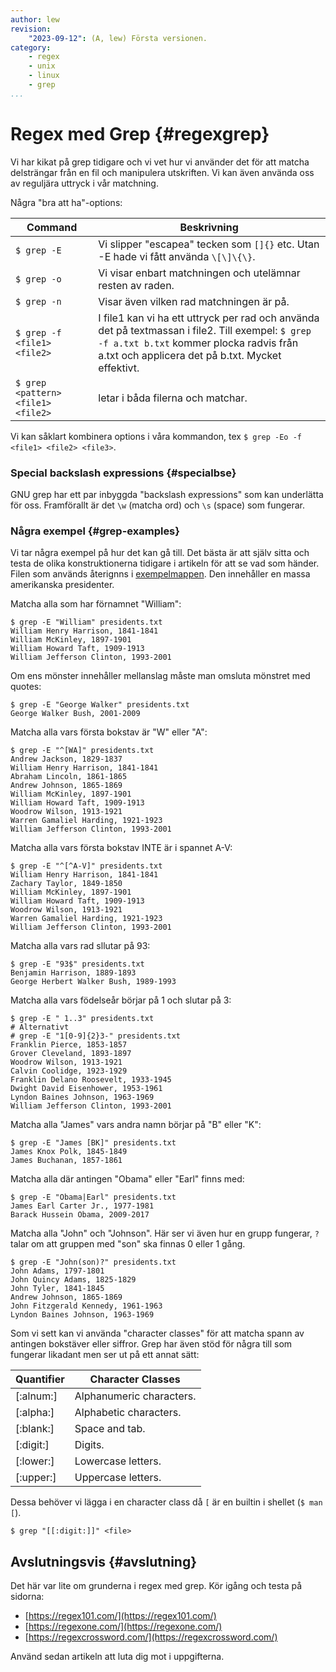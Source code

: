 ```yaml
---
author: lew
revision:
    "2023-09-12": (A, lew) Första versionen.
category:
    - regex
    - unix
    - linux
    - grep
...
```


# Regex med Grep {#regexgrep}

 Vi har kikat på grep tidigare och vi vet hur vi använder det för att matcha delsträngar från en fil och manipulera utskriften. Vi kan även använda oss av reguljära uttryck i vår matchning.

 Några "bra att ha"-options:

 | Command | Beskrivning |
|------------|--------------------|
| `$ grep -E` | Vi slipper "escapea" tecken som `[]{}` etc. Utan -E hade vi fått använda `\[\]\{\}`. |
|`$ grep -o` | Vi visar enbart matchningen och utelämnar resten av raden. |
| `$ grep -n` | Visar även vilken rad matchningen är på. |
| `$ grep -f <file1> <file2>` | I file1 kan vi ha ett uttryck per rad och använda det på textmassan i file2. Till exempel: `$ grep -f a.txt b.txt` kommer plocka radvis från a.txt och applicera det på b.txt. Mycket effektivt. |
| `$ grep <pattern> <file1> <file2>` | letar i båda filerna och matchar. |

<!-- 

 1. `$ grep -E` Vi slipper "escapea" tecken som `[]{}` etc. Utan -E hade vi fått använda `\[\]\{\}`.
 1. `$ grep -o` Vi visar enbart matchningen och utelämnar resten av raden.
 1. `$ grep -n` Visar även vilken rad matchningen är på.
 1. `$ grep -f <file1> <file2>` I file1 kan vi ha ett uttryck per rad och använda det på textmassan i file2. Till exempel: `$ grep -f a.txt b.txt` kommer plocka radvis från a.txt och applicera det på b.txt. Mycket effektivt.
 1. `$ grep <pattern> <file1> <file2>` letar i båda filerna och matchar. -->

 Vi kan såklart kombinera options i våra kommandon, tex `$ grep -Eo -f <file1> <file2> <file3>`.


### Special backslash expressions {#specialbse}

GNU grep har ett par inbyggda "backslash expressions" som kan underlätta för oss. Framförallt är det `\w` (matcha ord) och `\s` (space) som fungerar.



### Några exempel {#grep-examples}

Vi tar några exempel på hur det kan gå till. Det bästa är att själv sitta och testa de olika konstruktionerna tidigare i artikeln för att se vad som händer. Filen som används återignns i [exempelmappen](https://github.com/dbwebb-se/vlinux/blob/master/example/regex/presidents.txt). Den innehåller en massa amerikanska presidenter.

Matcha alla som har förnamnet "William":

```console
$ grep -E "William" presidents.txt
William Henry Harrison, 1841-1841
William McKinley, 1897-1901
William Howard Taft, 1909-1913
William Jefferson Clinton, 1993-2001
```

Om ens mönster innehåller mellanslag måste man omsluta mönstret med quotes:

```console
$ grep -E "George Walker" presidents.txt
George Walker Bush, 2001-2009
```

Matcha alla vars första bokstav är "W" eller "A":

```console
$ grep -E "^[WA]" presidents.txt
Andrew Jackson, 1829-1837
William Henry Harrison, 1841-1841
Abraham Lincoln, 1861-1865
Andrew Johnson, 1865-1869
William McKinley, 1897-1901
William Howard Taft, 1909-1913
Woodrow Wilson, 1913-1921
Warren Gamaliel Harding, 1921-1923
William Jefferson Clinton, 1993-2001
```

Matcha alla vars första bokstav INTE är i spannet A-V:

```console
$ grep -E "^[^A-V]" presidents.txt
William Henry Harrison, 1841-1841
Zachary Taylor, 1849-1850
William McKinley, 1897-1901
William Howard Taft, 1909-1913
Woodrow Wilson, 1913-1921
Warren Gamaliel Harding, 1921-1923
William Jefferson Clinton, 1993-2001
```

Matcha alla vars rad sllutar på 93:

```console
$ grep -E "93$" presidents.txt
Benjamin Harrison, 1889-1893
George Herbert Walker Bush, 1989-1993
```

Matcha alla vars födelseår börjar på 1 och slutar på 3:

```console
$ grep -E " 1..3" presidents.txt
# Alternativt
# grep -E "1[0-9]{2}3-" presidents.txt
Franklin Pierce, 1853-1857
Grover Cleveland, 1893-1897
Woodrow Wilson, 1913-1921
Calvin Coolidge, 1923-1929
Franklin Delano Roosevelt, 1933-1945
Dwight David Eisenhower, 1953-1961
Lyndon Baines Johnson, 1963-1969
William Jefferson Clinton, 1993-2001
```

Matcha alla "James" vars andra namn börjar på "B" eller "K":

```console
$ grep -E "James [BK]" presidents.txt
James Knox Polk, 1845-1849
James Buchanan, 1857-1861
```

Matcha alla där antingen "Obama" eller "Earl" finns med:

```console
$ grep -E "Obama|Earl" presidents.txt
James Earl Carter Jr., 1977-1981
Barack Hussein Obama, 2009-2017
```


Matcha alla "John" och "Johnson". Här ser vi även hur en grupp fungerar, `?` talar om att gruppen med "son" ska finnas 0 eller 1 gång.

```console
$ grep -E "John(son)?" presidents.txt
John Adams, 1797-1801
John Quincy Adams, 1825-1829
John Tyler, 1841-1845
Andrew Johnson, 1865-1869
John Fitzgerald Kennedy, 1961-1963
Lyndon Baines Johnson, 1963-1969
```

Som vi sett kan vi använda "character classes" för att matcha spann av antingen bokstäver eller siffror. Grep har även stöd för några till som fungerar likadant men ser ut på ett annat sätt:

| Quantifier | Character Classes |
|------------|--------------------|
| [:alnum:]	| Alphanumeric characters.|
| [:alpha:]	| Alphabetic characters.|
| [:blank:]	| Space and tab.|
| [:digit:]	| Digits.|
| [:lower:]	| Lowercase letters.|
| [:upper:]	| Uppercase letters.|

Dessa behöver vi lägga i en character class då `[` är en builtin i shellet (`$ man [`). 

`$ grep "[[:digit:]]" <file>`


Avslutningsvis {#avslutning}
------------------------------

Det här var lite om grunderna i regex med grep. Kör igång och testa på sidorna:

* [https://regex101.com/](https://regex101.com/)
* [https://regexone.com/](https://regexone.com/)
* [https://regexcrossword.com/](https://regexcrossword.com/)

Använd sedan artikeln att luta dig mot i uppgifterna.
